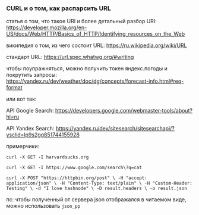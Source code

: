 ### CURL и о том, как распарсить URL

статья о том, что такое URI и более детальный разбор URI: https://developer.mozilla.org/en-US/docs/Web/HTTP/Basics_of_HTTP/Identifying_resources_on_the_Web

википедия о том, из чего состоит URL: https://ru.wikipedia.org/wiki/URL

стандарт URL: https://url.spec.whatwg.org/#writing


чтобы поупражняться, можно получить токен яндекс.погоды и покрутить запросы: 
https://yandex.ru/dev/weather/doc/dg/concepts/forecast-info.html#req-format

или вот так: 


API Google Search: https://developers.google.com/webmaster-tools/about?hl=ru


API Yandex Search: https://yandex.ru/dev/sitesearch/sitesearchapi/?ysclid=lp9s2gg851744155928


примерчики: 

`
curl -X GET -I harvardsucks.org
`

`
curl -X GET -I https://www.google.com/search\?q=cat
`

`
curl -X POST "https://httpbin.org/post" \
-H "accept: application/json" \
-H "Content-Type: text/plain" \
-H "Custom-Header: Testing" \
-d "I love hashnode" \
-D result.headers \
-o result.json
`

пс: чтобы полученный от сервера json отображался в читаемом виде, можно использовать `json_pp`
